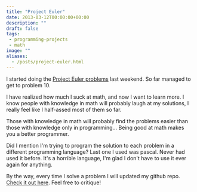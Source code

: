 ```yaml
---
title: "Project Euler"
date: 2013-03-12T00:00:00+00:00
description: ""
draft: false
tags:
 - programming-projects
 - math
image: ""
aliases:
  - /posts/project-euler.html
---
```


I started doing the [Project Euler problems](http://projecteuler.net/)
last weekend. So far managed to get to problem 10.

I have realized how much I suck at math, and now I want to learn more.
I know people with knowledge in math will probably laugh at my solutions,
I really feel like I half-assed most of them so far.

Those with knowledge in math will probably find the problems easier than
those with knowledge only in programming... Being good at math makes you
a better programmer.

Did I mention I'm trying to program the solution to each problem in a
different programming language? Last one I used was pascal. Never had used
it before. It's a horrible language, I'm glad I don't have to use it ever
again for anything.

By the way, every time I solve a problem I will updated my github repo.
[Check it out here](https://github.com/KaeruCT/project-euler). Feel free
to critique!
